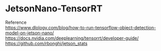 # JetsonNano-TensorRT

Reference  
https://www.dlology.com/blog/how-to-run-tensorflow-object-detection-model-on-jetson-nano/  
https://docs.nvidia.com/deeplearning/tensorrt/developer-guide/  
https://github.com/rbonghi/jetson_stats
